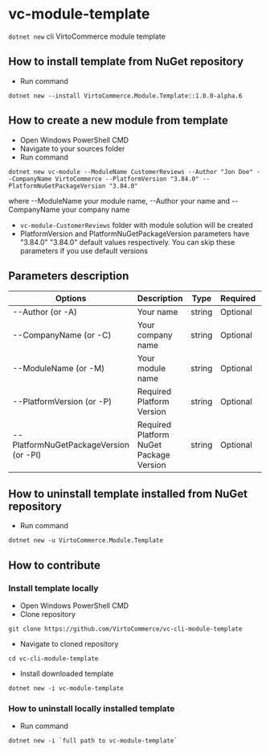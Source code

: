 # vc-module-template

`dotnet new` cli VirtoCommerce module template

## How to install template from NuGet repository

* Run command

```dos
dotnet new --install VirtoCommerce.Module.Template::1.0.0-alpha.6
```

## How to create a new module from template

* Open Windows PowerShell CMD
* Navigate to your sources folder
* Run command

```dos
dotnet new vc-module --ModuleName CustomerReviews --Author "Jon Doe" --CompanyName VirtoCommerce --PlatformVersion "3.84.0" --PlatformNuGetPackageVersion "3.84.0"
```

where --ModuleName your module name, --Author your name and --CompanyName your company name

* `vc-module-CustomerReviews` folder with module solution will be created
* PlatformVersion and PlatformNuGetPackageVersion parameters have "3.84.0" "3.84.0" default values respectively. You can skip these parameters if you use default versions


## Parameters description

| Options | Description | Type | Required | Default value |
|--------|-------------|------|----------|---------------|
| --Author (or -A) | Your name | string | Optional| John Doe |
| --CompanyName (or -C) | Your company name| string | Optional | VirtoCommerce |
| --ModuleName (or -M) | Your module name | string | Optional | newModule |
| --PlatformVersion (or -P) | Required Platform Version | string | Optional | 3.84.0 |
| --PlatformNuGetPackageVersion (or -Pl) | Required Platform NuGet Package Version | string | Optional | 3.84.0 |

## How to uninstall template installed from NuGet repository

* Run command

```dos
dotnet new -u VirtoCommerce.Module.Template
```

## How to contribute

### Install template locally

* Open Windows PowerShell CMD
* Clone repository

```dos
git clone https://github.com/VirtoCommerce/vc-cli-module-template
```

* Navigate to cloned repository

```dos
cd vc-cli-module-template
```

* Install downloaded template

```dos
dotnet new -i vc-module-template
```

### How to uninstall locally installed template

* Run command

```dos
dotnet new -i `full path to vc-module-template`
```
